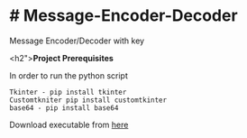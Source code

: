 <h1># Message-Encoder-Decoder</h1>
Message Encoder/Decoder with key

<h2"><b>Project Prerequisites</b></h2>

In order to run the python script

    Tkinter - pip install tkinter
    Customtkniter pip install customtkinter
    base64 - pip install base64

Download executable from <a href="https://www.rusin.ro/main/apps/encoder.exe">here</a>
